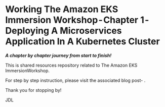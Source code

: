 # Working The Amazon EKS Immersion Workshop - Chapter 1 - Deploying A Microservices Application In A Kubernetes Cluster
**_A chapter by chapter journey from start to finish!_**

This is shared resources repository related to The Amazon EKS ImmersionWorkshop.

For step by step instruction, please visit the associated blog post- []().

Thank you for stopping by!

JDL

